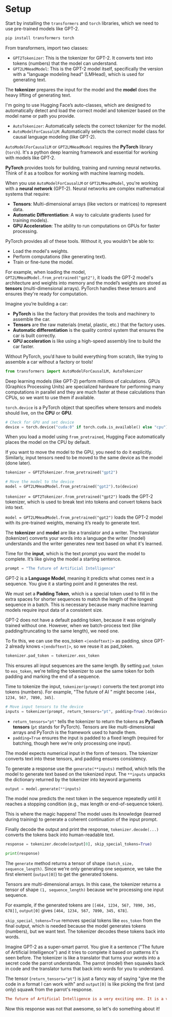 # Setup

Start by installing the `transformers` and `torch` libraries, which we need to use pre-trained models like GPT-2.

```bash
pip install transformers torch
```

From transformers, import two classes:
- `GPT2Tokenizer`: This is the tokenizer for GPT-2. It converts text into tokens (numbers) that the model can understand.
- `GPT2LMHeadModel`: This is the GPT-2 model itself, specifically the version with a "language modeling head" (LMHead), which is used for generating text.

The **tokenizer** prepares the input for the model and the **model** does the heavy lifting of generating text.

I'm going to use Hugging Face’s auto-classes, which are designed to automatically detect and load the correct model and tokenizer based on the model name or path you provide.
- `AutoTokenizer`: Automatically selects the correct tokenizer for the model.
- `AutoModelForCausalLM`: Automatically selects the correct model class for causal language modeling (like GPT-2).

`AutoModelForCausalLM` or `GPT2LMHeadModel` requires the **PyTorch** library (`torch`). It's a python deep learning framework and essential for working with models like GPT-2. 

**PyTorch** provides tools for building, training and running neural networks. Think of it as a toolbox for working with machine learning models.

When you use `AutoModelForCausalLM` or `GPT2LMHeadModel`, you're working with a **neural network** (GPT-2). Neural networks are complex mathematical systems that require:
- **Tensors**: Multi-dimensional arrays (like vectors or matrices) to represent data.
- **Automatic Differentiation**: A way to calculate gradients (used for training models).
- **GPU Acceleration**: The ability to run computations on GPUs for faster processing.

PyTorch provides all of these tools. Without it, you wouldn't be able to:
- Load the model's weights.
- Perform computations (like generating text).
- Train or fine-tune the model.

For example, when loading the model, `GPT2LMHeadModel.from_pretrained("gpt2")`, it loads the GPT-2 model's architecture and weights into memory and the model’s weights are stored as **tensors** (multi-dimensional arrays). PyTorch handles these tensors and ensures they're ready for computation.

Imagine you’re building a car:
- **PyTorch** is like the factory that provides the tools and machinery to assemble the car.
- **Tensors** are the raw materials (metal, plastic, etc.) that the factory uses.
- **Automatic differentiation** is the quality control system that ensures the car is built correctly.
- **GPU acceleration** is like using a high-speed assembly line to build the car faster.

Without PyTorch, you’d have to build everything from scratch, like trying to assemble a car without a factory or tools!

```python
from transformers import AutoModelForCausalLM, AutoTokenizer
```

Deep learning models (like GPT-2) perform millions of calculations. GPUs (Graphics Processing Units) are specialized hardware for performing many computations in parallel and they are much faster at these calculations than CPUs, so we want to use them if available. 

`torch.device` is a PyTorch object that specifies where tensors and models should live, on the **CPU** or **GPU**. 

```python
# Check for GPU and set device
device = torch.device("cuda:0" if torch.cuda.is_available() else "cpu")
```

When you load a model using `from_pretrained`, Hugging Face automatically places the model on the CPU by default.

If you want to move the model to the GPU, you need to do it explicitly. Similarly, input tensors need to be moved to the same device as the model (done later).

```python
tokenizer = GPT2Tokenizer.from_pretrained("gpt2")

# Move the model to the device
model = GPT2LMHeadModel.from_pretrained("gpt2").to(device)
```
`tokenizer = GPT2Tokenizer.from_pretrained("gpt2")` loads the GPT-2 tokenizer, which is used to break text into tokens and convert tokens back into text.

`model = GPT2LMHeadModel.from_pretrained("gpt2")` loads the GPT-2 model with its pre-trained weights, menaing it’s ready to generate text.

The **tokenizer** and **model** are like a translator and a writer. The translator (tokenizer) converts your words into a language the writer (model) understands and the writer generates new text based on what it's learned.

Time for the **input**, which is the text prompt you want the model to complete. It’s like giving the model a starting sentence.

```python
prompt = "The future of Artificial Intelligence"
```

GPT-2 is a **Language Model**, meaning it predicts what comes next in a sequence. You give it a starting point and it generates the rest.

We must set a **Padding Token**, which is a special token used to fill in the extra spaces for shorter sequences to match the length of the longest sequence in a batch. This is necessary because many machine learning models require input data of a consistent size.

GPT-2 does not have a default padding token, because it was originally trained without one. However, when we batch-process text (like padding/truncating to the same length), we need one.

To fix this, we can use the eos_token `<|endoftext|>` as padding, since GPT-2 already knows `<|endoftext|>`, so we reuse it as pad_token.

```python
tokenizer.pad_token = tokenizer.eos_token
```

This ensures all input sequences are the same length. By setting `pad_token` to `eos_token`, we're telling the tokenizer to use the same token for both padding and marking the end of a sequence.

Time to tokenize the input, `tokenizer(prompt)` converts the text prompt into tokens (numbers). For example, "The future of AI " might become `[464, 1234, 567, 7890, 345]`.

```python
# Move input tensors to the device
inputs = tokenizer(prompt, return_tensors="pt", padding=True).to(device)
```

- `return_tensors="pt"` tells the tokenizer to return the tokens as **PyTorch tensors** (`pt` stands for PyTorch). Tensors are like multi-dimensional arrays and PyTorch is the framework used to handle them.
- `padding=True` ensures the input is padded to a fixed length (required for batching, though here we're only processing one input).

The model expects numerical input in the form of tensors. The tokenizer converts text into these tensors, and padding ensures consistency.

To generate a response use the `generate(**inputs)` method, which tells the model to generate text based on the tokenized input. The `**inputs` unpacks the dictionary returned by the tokenizer into keyword arguments

```python
output = model.generate(**inputs)
```

The model now predicts the next token in the sequence repeatedly until it reaches a stopping condition (e.g., max length or end-of-sequence token).

This is where the magic happens! The model uses its knowledge (learned during training) to generate a coherent continuation of the input prompt. 

Finally decode the output and print the response, `tokenizer.decode(...)` converts the tokens back into human-readable text.

```python
response = tokenizer.decode(output[0], skip_special_tokens=True)

print(response)
```

The `generate` method returns a tensor of shape `(batch_size, sequence_length)`. Since we're only generating one sequence, we take the first element (`output[0]`) to get the generated tokens.

Tensors are multi-dimensional arrays. In this case, the tokenizer returns a tensor of shape `(1, sequence_length)` because we're processing one input sequence.

For example, if the generated tokens are `[[464, 1234, 567, 7890, 345, 678]]`, `output[0]` gives `[464, 1234, 567, 7890, 345, 678]`.

`skip_special_tokens=True` removes special tokens like `eos_token` from the final output, which is needed because the model generates tokens (numbers), but we want text. The tokenizer decodes these tokens back into words.

Imagine GPT-2 as a super-smart parrot. You give it a sentence ("The future of Artificial Intelligence") and it tries to complete it based on patterns it's seen before. The tokenizer is like a translator that turns your words into a secret code the parrot understands. The parrot (model) then squawks back in code and the translator turns that back into words for you to understand.

The tensor (`return_tensors="pt"`) is just a fancy way of saying "give me the code in a format I can work with" and `output[0]` is like picking the first (and only) squawk from the parrot's response.

```ini
The future of Artificial Intelligence is a very exciting one. It is a very exciting time for AI.  It is
``` 

Now this response was not that awesome, so let's do something about it!